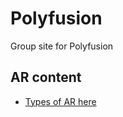 # Polyfusion

Group site for Polyfusion

## AR content

   - [Types of AR here](docs/website/pages/marker-based/ar-custom-pattern.html)
